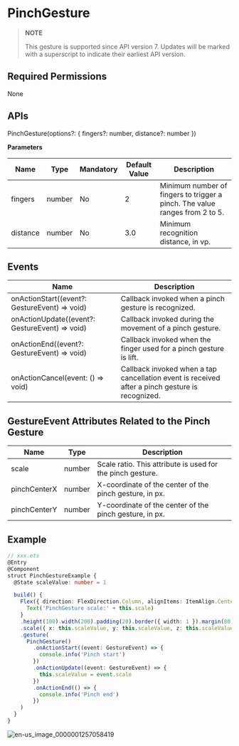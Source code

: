 # PinchGesture


> **NOTE**
>
> This gesture is supported since API version 7. Updates will be marked with a superscript to indicate their earliest API version.


## Required Permissions

None


## APIs

PinchGesture(options?: { fingers?: number, distance?: number })

**Parameters**

| Name | Type | Mandatory | Default Value | Description |
| -------- | -------- | -------- | -------- | -------- |
| fingers | number | No | 2 | Minimum number of fingers to trigger a pinch. The value ranges from 2 to 5. |
| distance | number | No | 3.0 | Minimum recognition distance, in vp. |


## Events

| Name | Description |
| -------- | -------- |
| onActionStart((event?: GestureEvent) =&gt; void) | Callback invoked when a pinch gesture is recognized. |
| onActionUpdate((event?: GestureEvent) =&gt; void) | Callback invoked during the movement of a pinch gesture. |
| onActionEnd((event?: GestureEvent) =&gt; void) | Callback invoked when the finger used for a pinch gesture is lift. |
| onActionCancel(event: () =&gt; void) | Callback invoked when a tap cancellation event is received after a pinch gesture is recognized. |

## GestureEvent Attributes Related to the Pinch Gesture
| Name | Type | Description |
| -------- | -------- | -------- |
| scale | number | Scale ratio. This attribute is used for the pinch gesture. |
| pinchCenterX | number | X-coordinate of the center of the pinch gesture, in px. |
| pinchCenterY | number | Y-coordinate of the center of the pinch gesture, in px. |


## Example

```ts
// xxx.ets
@Entry
@Component
struct PinchGestureExample {
  @State scaleValue: number = 1

  build() {
    Flex({ direction: FlexDirection.Column, alignItems: ItemAlign.Center, justifyContent: FlexAlign.SpaceBetween }) {
      Text('PinchGesture scale:' + this.scale)
    }
    .height(100).width(200).padding(20).border({ width: 1 }).margin(80)
    .scale({ x: this.scaleValue, y: this.scaleValue, z: this.scaleValue })
    .gesture(
      PinchGesture()
        .onActionStart((event: GestureEvent) => {
          console.info('Pinch start')
        })
        .onActionUpdate((event: GestureEvent) => {
          this.scaleValue = event.scale
        })
        .onActionEnd(() => {
          console.info('Pinch end')
        })
    )
  }
}
```

![en-us_image_0000001257058419](figures/en-us_image_0000001257058419.gif)
